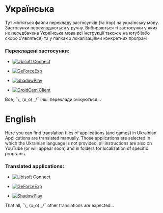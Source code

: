 # Українська
Тут містяться файли перекладу застосунків (та ігор) на українську мову.
Застосунки перекладаються у ручну. Вибираються ті застосунки у яких не передбачена Українська мова всі інструкції також є на ютубі(або скоро з'являться) та у папках з локалізаціями конкретних програм

### Перекладені застосунки:<br/>
* [![Ubisoft Connect](https://img.shields.io/badge/-Ubisoft_Connect-090909?style=for-the-badge&logo=Ubisoft)](https://github.com/Bigidan/LocalizationFileIntoUA/tree/main/LocFiles/UbisoftConnect)<br/>

* [![GeForceExp](https://img.shields.io/badge/-GeForce_Experience-090909?style=for-the-badge&logo=NVIDIA)](https://github.com/Bigidan/LocalizationFileIntoUA/tree/main/LocFiles/NvidiaGeForceExp)<br/>

* [![ShadowPlay](https://img.shields.io/badge/-ShadowPlay-090909?style=for-the-badge&logo=NVIDIA)](https://github.com/Bigidan/LocalizationFileIntoUA/tree/main/LocFiles/ShadowPlay)<br/>

* [![DroidCam Client](https://img.shields.io/badge/-DroidCam_Client-090909?style=for-the-badge&logo=Android)](https://github.com/Bigidan/LocalizationFileIntoUA/tree/main/LocFiles/DroidCam)<br/>


Все, ¯\\_ (o_o) _/¯ інші переклади очікуються...











# English<br/>
Here you can find translation files of applications (and games) in Ukrainian.
Applications are translated manually. Those applications are selected in which the Ukrainian language is not provided, all instructions are also on YouTube (or will appear soon) and in folders for localization of specific programs

### Translated applications:<br/>
* [![Ubisoft Connect](https://img.shields.io/badge/-UbisoftConnect-090909?style=for-the-badge&logo=Ubisoft)](https://github.com/Bigidan/LocalizationFileIntoUA/tree/main/LocFiles/UbisoftConnect)<br/>

* [![GeForceExp](https://img.shields.io/badge/-GeForce_Experience-090909?style=for-the-badge&logo=NVIDIA)](https://github.com/Bigidan/LocalizationFileIntoUA/tree/main/LocFiles/NvidiaGeForceExp)<br/>

* [![ShadowPlay](https://img.shields.io/badge/-ShadowPlay-090909?style=for-the-badge&logo=NVIDIA)](https://github.com/Bigidan/LocalizationFileIntoUA/tree/main/LocFiles/ShadowPlay)<br/>


That all, ¯\\_ (o_o) _/¯ other translations are expected...
